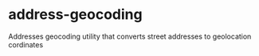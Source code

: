 # address-geocoding
Addresses geocoding utility that converts street addresses to geolocation cordinates
